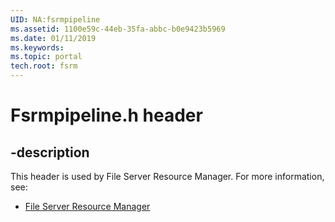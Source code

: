 ```yaml
---
UID: NA:fsrmpipeline
ms.assetid: 1100e59c-44eb-35fa-abbc-b0e9423b5969
ms.date: 01/11/2019
ms.keywords: 
ms.topic: portal
tech.root: fsrm
---
```


# Fsrmpipeline.h header


## -description


This header is used by File Server Resource Manager. For more information, see:

- [File Server Resource Manager](../_fsrm/index.md)


